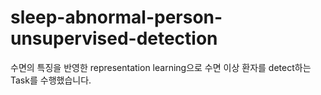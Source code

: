 # sleep-abnormal-person-unsupervised-detection
수면의 특징을 반영한 representation learning으로 수면 이상 환자를 detect하는 Task를 수행했습니다. 

